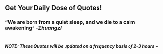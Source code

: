 ## Get Your Daily Dose of Quotes!
### <q>We are born from a quiet sleep, and we die to a calm awakening</q> -<em>Zhuangzi</em> <br><br>
##### NOTE: These Quotes will be updated on a frequency basis of 2-3 hours ~
